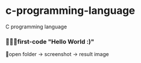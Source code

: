 # c-programming-language
C programming language 

<h3>👨🏻‍💻first-code "Hello World :)"</h3>
<p>📁open folder -> screenshot -> result image</p>
